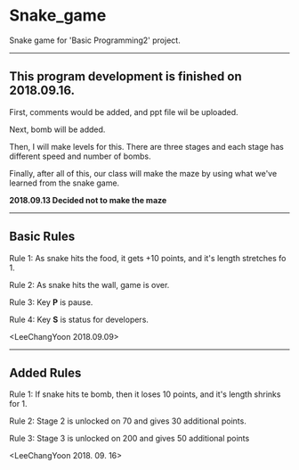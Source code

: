 # Snake_game
Snake game for 'Basic Programming2' project.
***

This program development is finished on 2018.09.16.
---

First, comments would be added, and ppt file wil be uploaded.

Next, bomb will be added.

Then, I will make levels for this. There are three stages and each stage has different speed and number of bombs.

Finally, after all of this, our class will make the maze by using what we've learned from the snake game. 

**2018.09.13 Decided not to make the maze**
***

Basic Rules
---

Rule 1: As snake hits the food, it gets +10 points, and it's length stretches fo 1.

Rule 2: As snake hits the wall, game is over.

Rule 3: Key **P** is pause.

Rule 4: Key **S** is status for developers.

<LeeChangYoon 2018.09.09>
***

Added Rules
---

Rule 1: If snake hits te bomb, then it loses 10 points, and it's length shrinks for 1.

Rule 2: Stage 2 is unlocked on 70 and gives 30 additional points. 

Rule 3: Stage 3 is unlocked on 200 and gives 50 additional points

<LeeChangYoon 2018. 09. 16>
